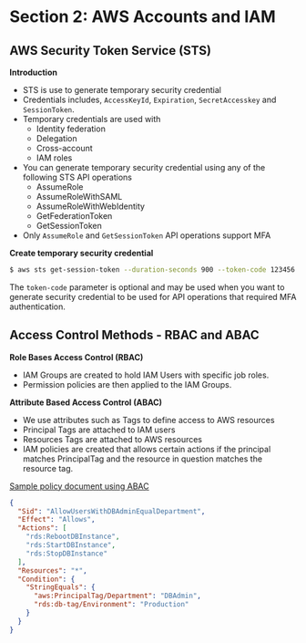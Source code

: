 # Section 2: AWS Accounts and IAM
## AWS Security Token Service (STS)
__Introduction__  
* STS is use to generate temporary security credential
* Credentials includes, `AccessKeyId`, `Expiration`, `SecretAccesskey` and `SessionToken`.  
* Temporary credentials are used with
  - Identity federation
  - Delegation
  - Cross-account
  - IAM roles
* You can generate temporary security credential using any of the following STS API operations
  - AssumeRole
  - AssumeRoleWithSAML
  - AssumeRoleWithWebIdentity
  - GetFederationToken
  - GetSessionToken
* Only `AssumeRole` and `GetSessionToken` API operations support MFA

__Create temporary security credential__  
```bash
$ aws sts get-session-token --duration-seconds 900 --token-code 123456
```
The `token-code` parameter is optional and may be used when you want to generate security credential to be used for API operations that required MFA authentication.   

## Access Control Methods - RBAC and ABAC
__Role Bases Access Control (RBAC)__  
* IAM Groups are created to hold IAM Users with specific job roles.
* Permission policies are then applied to the IAM Groups.  

__Attribute Based Access Control (ABAC)__   
* We use attributes such as Tags to define access to AWS resources
* Principal Tags are attached to IAM users
* Resources Tags are attached to AWS resources
* IAM policies are created that allows certain actions if the principal matches PrincipalTag and the resource in question matches the resource tag.  

[Sample policy document using ABAC](tag-iam-policy.json)

```json
{
  "Sid": "AllowUsersWithDBAdminEqualDepartment",
  "Effect": "Allows",
  "Actions": [
    "rds:RebootDBInstance",
    "rds:StartDBInstance",
    "rds:StopDBInstance"
  ],
  "Resources": "*",
  "Condition": {
    "StringEquals": {
      "aws:PrincipalTag/Department": "DBAdmin",
      "rds:db-tag/Environment": "Production"
    }
  }
}
```
